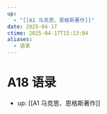 ```yaml
---
up:
  - "[[A1 马克思、恩格斯著作]]"
date: 2025-04-17
ctime: 2025-04-17T15:13:04
aliases:
  - 语录
---
```


# A18 语录

- up: [[A1 马克思、恩格斯著作]]
